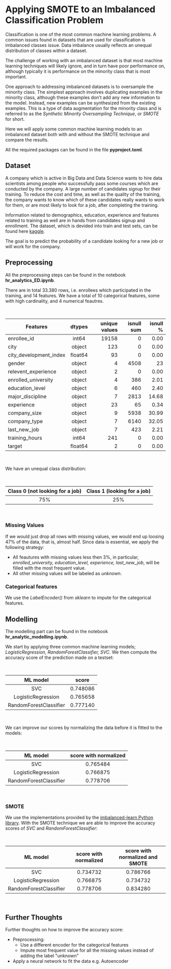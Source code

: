 # Applying SMOTE to an Imbalanced Classification Problem

Classification is one of the most common machine learning problems. A common issues found in datasets that are used for classification is imbalanced classes issue. Data imbalance usually reflects an unequal distribution of classes within a dataset. 

The challenge of working with an imbalanced dataset is that most machine learning techniques will likely ignore, and in turn have poor performance on, although typically it is performance on the minority class that is most important. 


One approach to addressing imbalanced datasets is to oversample the minority class. The simplest approach involves duplicating examples in the minority class, although these examples don’t add any new information to the model. Instead, new examples can be synthesized from the existing examples. This is a type of data augmentation for the minority class and is referred to as the *Synthetic Minority Oversampling Technique*, or *SMOTE* for short.

Here we will apply some common machine learning models to an imbalanced dataset both with and without the SMOTE technique and compare the results. 

All the required packages can be found in the file **pyproject.toml**.

## Dataset

A company which is active in Big Data and Data Science wants to hire data scientists among people who successfully pass some courses which are conducted by the company. A large number of candidates signup for their training. To reduce the cost and time, as well as the quality of the training, the company wants to know which of these candidates really wants to work for them, or are most likely to look for a job, after completing the training. 


Information related to demographics, education, experience and features related to training as well are in hands from candidates signup and enrollment. The dataset, which is devided into train and test sets, can be found here [kaggle](https://www.kaggle.com/arashnic/hr-analytics-job-change-of-data-scientists?select=aug_train.csv).

The goal is to predict the probability of a candidate looking for a new job or will work for the company. 


## Preprocessing 

All the preprocessing steps can be found in the notebook **hr_analytics_ED.ipynb**. 

There are in total 33.380 rows, i.e. enrollees which participated in the training, and 14 features. We have a total of 10 categorical features, some with high cardinality, and 4 numerical feautres. 

<br />

| Features        | dtypes      | unique values | isnull sum  | isnull % |
| --------------- |:-----------:| -------------:| -----------:|---------:|
|enrollee_id      |	int64	       |19158	|         0	|          0.00|
|city|	object|	123|	0 |	0.00|
|city_development_index	| float64 |	93|	0|	0.00|
|gender	|object|	4	| 4508	|23|.53|
|relevent_experience|	object|	2	|0|	0.00|
|enrolled_university|	object|	4|	386|	2.01|
|education_level|	object|	6	|460	|2.40|
|major_discipline|	object|	7	|2813	|14.68|
|experience|	object|	23|	65	|0.34|
|company_size	|object|	9	|5938	|30.99|
|company_type|	object|	7|	6140	|32.05|
|last_new_job|	object|	7|	423|	2.21|
|training_hours|	int64	|241	|0	|0.00|
|target	|float64	|2	|0	|0.00|

<br />

We have an unequal class distribution:

<br />

| Class 0 (not looking for a job) | Class 1 (looking for a job) |
|:-------------------------------:|:---------------------------:|
| 75%                             | 25%                         | 

<br />


### Missing Values
If we would just drop all rows with missing values, we would end up loosing 47% of the data, that is, almost half. Since data is essential, we apply the following strategy:
- All feautures with missing values less then 3%, in particular, *enrolled_university, education_level, experience, last_new_job*, will be filled with the most frequent value. 
- All other missing values will be labeled as *unknown*. 

### Categorical features
We use the *LabelEncoder()* from *sklearn* to impute for the categorical features.


## Modelling
The modelling part can be found in the notebook **hr_analytic_modelling.ipynb**. 

We start by applying three common machine learning models; *LogisticRegression, RandomForestClassifier, SVC*. We then compute the accuracy score of the prediction made on a testset:

<br />

|ML model  |	score | 
|:--------:|:------:|
| SVC|	0.748086|	
|LogisticRegression	| 0.765658 |
|RandomForestClassifier	| 0.777140 | 

<br />

We can improve our scores by normalizing the data before it is fitted to the models:

<br />

|ML model  | score with normalized| 
|:--------:|:------:|
| SVC|	0.765484|	
|LogisticRegression	| 0.766875|
|RandomForestClassifier	| 0.778706| 

<br />

### SMOTE

We use the implementations provided by the [imbalanced-learn Python library](https://github.com/scikit-learn-contrib/imbalanced-learn). With the SMOTE technique we are able to improve the accuracy scores of *SVC* and *RandomForestClassifier*:

<br />

|ML model  |		score with normalized| score with normalized and SMOTE |
|:--------:|:-----------------------:|:-------------------------------:|
| SVC|	0.734732|	0.786766|
|LogisticRegression	| 0.766875| 0.734732|
|RandomForestClassifier	| 0.778706| 0.834280|

<br />

## Further Thoughts
Further thoughts on how to improve the accuracy score:
- Preprocessing:
  - Use a different encoder for the categorical features
  - Impute most frequent value for all the missing values instead of adding the label "unknown"
- Apply a neural network to fit the data e.g. Autoencoder
